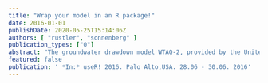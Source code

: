 ```yaml
---
title: "Wrap your model in an R package!"
date: 2016-01-01
publishDate: 2020-05-25T15:14:06Z
authors: [ "rustler", "sonnenberg" ]
publication_types: ["0"]
abstract: "The groundwater drawdown model WTAQ-2, provided by the United States Geological Survey for free, has been “wrapped” into an R package, which contains functions for writing input files, executing the model engine and reading output files. By calling the functions from the R package a sensitivity analysis, calibration or validation requiring multiple model runs can be performed in an automated way. Automation by means of programming improves and simplifies the modelling process by ensuring that the WTAQ-2 wrapper generates consistent model input files, runs the model engine and reads the output files without requiring the user to cope with the technical details of the communication with the model engine. In addition the WTAQ-2 wrapper automatically adapts cross-dependent input parameters correctly in case one is changed by the user. This assures the formal correctness of the input file and minimises the effort for the user, who normally has to consider all cross-dependencies for each input file modification manually by consulting the model documentation. Consequently the focus can be shifted on retrieving and preparing the data needed by the model. Modelling is described in the form of version controlled R scripts so that its methodology becomes transparent and modifications (e.g. error fixing) trackable. The code can be run repeatedly and will always produce the same results given the same inputs. The implementation in the form of program code further yields the advantage of inherently documenting the methodology. This leads to reproducible results which should be the basis for smart decision making."
featured: false
publication: ' *In:* useR! 2016. Palo Alto,USA. 28.06 - 30.06. 2016'
---
```


